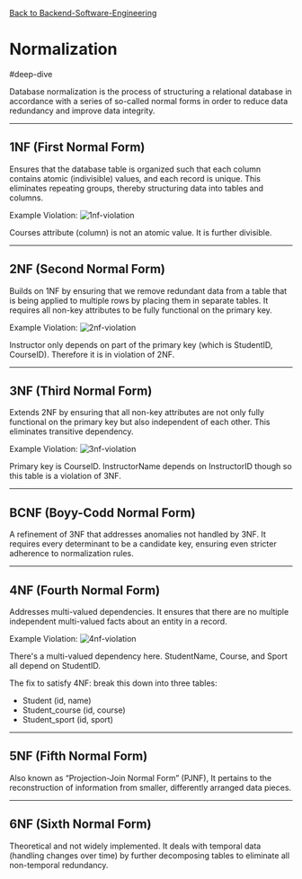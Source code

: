 [Back to Backend-Software-Engineering](backend-software-engineering.md)

# Normalization

#deep-dive

Database normalization is the process of structuring a relational database in accordance with a series of so-called normal forms in order to reduce data redundancy and improve data integrity.

---
## 1NF (First Normal Form)

Ensures that the database table is organized such that each column contains atomic (indivisible) values, and each record is unique. This eliminates repeating groups, thereby structuring data into tables and columns.

Example Violation:
![1nf-violation](1nf-violation.png)

Courses attribute (column) is not an atomic value. It is further divisible.

---
## 2NF (Second Normal Form)

Builds on 1NF by ensuring that we remove redundant data from a table that is being applied to multiple rows by placing them in separate tables. It requires all non-key attributes to be fully functional on the primary key.

Example Violation:
![2nf-violation](2nf-violation.png)

Instructor only depends on part of the primary key (which is StudentID, CourseID). Therefore it is in violation of 2NF.

---
## 3NF (Third Normal Form)

Extends 2NF by ensuring that all non-key attributes are not only fully functional on the primary key but also independent of each other. This eliminates transitive dependency.

Example Violation:
![3nf-violation](3nf-violation.png)

Primary key is CourseID. InstructorName depends on InstructorID though so this table is a violation of 3NF.

---
## BCNF (Boyy-Codd Normal Form)

A refinement of 3NF that addresses anomalies not handled by 3NF. It requires every determinant to be a candidate key, ensuring even stricter adherence to normalization rules.

---
## 4NF (Fourth Normal Form)

Addresses multi-valued dependencies. It ensures that there are no multiple independent multi-valued facts about an entity in a record.

Example Violation:
![4nf-violation](4nf-violation.png)

There's a multi-valued dependency here. StudentName, Course, and Sport all depend on StudentID.

The fix to satisfy 4NF: break this down into three tables:

- Student (id, name)
- Student_course (id, course)
- Student_sport (id, sport)

---
## 5NF (Fifth Normal Form)

Also known as “Projection-Join Normal Form” (PJNF), It pertains to the reconstruction of information from smaller, differently arranged data pieces.

---
## 6NF (Sixth Normal Form)

Theoretical and not widely implemented. It deals with temporal data (handling changes over time) by further decomposing tables to eliminate all non-temporal redundancy.
